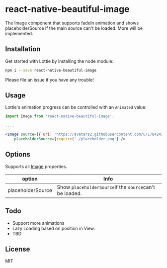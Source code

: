react-native-beautiful-image
===

The Image component that supports fadeIn animation and shows placeholderSource if the main source can't be loaded. More will be implemented.


## Installation

Get started with Lottie by installing the node module:

```bash
npm i --save react-native-beautiful-image
```

Please file an issue if you have any trouble!


## Usage

Lottie's animation progress can be controlled with an `Animated` value:

```jsx
import Image from 'react-native-beautiful-image';

....

<Image source={{ uri: 'https://avatars2.githubusercontent.com/u/1784243?v=3&s=460' }}
    placeholderSource={require('./placeholder.png'} />
```
## Options
Supports all [Image](https://facebook.github.io/react-native/docs/images.html) properties.

option | Info
------ | ----
placeholderSource | Show `placeholderSource`if the `source`can't be loaded.

## Todo
- Support more animations
- Lazy Loading based on position in View.
- TBD

## License

MIT